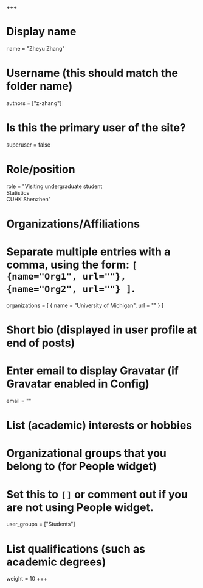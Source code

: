 +++
# Display name
name = "Zheyu Zhang"

# Username (this should match the folder name)
authors = ["z-zhang"]

# Is this the primary user of the site?
superuser = false

# Role/position
role = "Visiting undergraduate student<br />Statistics<br />CUHK Shenzhen"

# Organizations/Affiliations
#   Separate multiple entries with a comma, using the form: `[ {name="Org1", url=""}, {name="Org2", url=""} ]`.
organizations = [ { name = "University of Michigan", url = "" } ]

# Short bio (displayed in user profile at end of posts)

# Enter email to display Gravatar (if Gravatar enabled in Config)
email = ""

# List (academic) interests or hobbies

# Organizational groups that you belong to (for People widget)
#   Set this to `[]` or comment out if you are not using People widget.
user_groups = ["Students"]

# List qualifications (such as academic degrees)

weight = 10
+++
